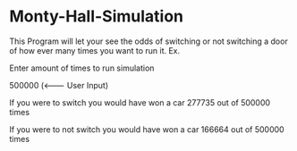 # Monty-Hall-Simulation
This Program will let your see the odds of switching or not switching a door of how ever many times you want to run it.
Ex.

Enter amount of times to run simulation

500000 (<--- User Input)

If you were to switch you would have won a car 277735 out of 500000 times

If you were to not switch you would have won a car 166664 out of 500000 times 

